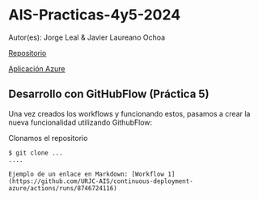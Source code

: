 # AIS-Practicas-4y5-2024

Autor(es): Jorge Leal & Javier Laureano Ochoa

[Repositorio](https://github.com/Javier8aa/ais-jl.ochoa-j.leal-2024-tbd)

[Aplicación Azure](http://nitflex-jljlo.westeurope.azurecontainer.io:8080/)
 
## Desarrollo con GitHubFlow (Práctica 5)

Una vez creados los workflows y funcionando estos, pasamos a crear la nueva funcionalidad utilizando GithubFlow:

Clonamos el repositorio

```
$ git clone ...
....

Ejemplo de un enlace en Markdown: [Workflow 1](https://github.com/URJC-AIS/continuous-deployment-azure/actions/runs/8746724116)